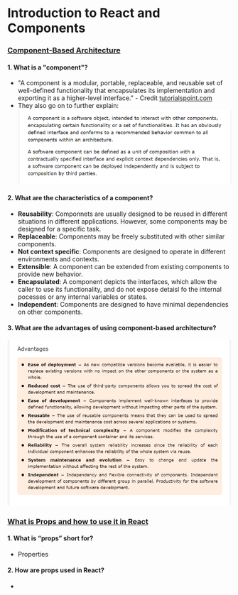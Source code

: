 # Introduction to React and Components

### [Component-Based Architecture](https://www.tutorialspoint.com/software_architecture_design/component_based_architecture.htm)

#### 1. What is a "component"?
- "A component is a modular, portable, replaceable, and reusable set of well-defined functionality that encapsulates its implementation and exporting it as a higher-level interface." - Credit [tutorialspoint.com](https://www.tutorialspoint.com/software_architecture_design/component_based_architecture.htm)
- They also go on to further explain:
![Expanded definition of "component"](./assets/01-components.png)

#### 2. What are the characteristics of a component?
- **Reusability**: Componnets are usually designed to be reused in different situations in different applications. However, some components may be designed for a specific task.
- **Replaceable**: Components may be freely substituted with other similar components.
- **Not context specific**: Components are designed to operate in different environments and contexts.
- **Extensible**: A component can be extended from existing components to provide new behavior.
- **Encapsulated**: A component depicts the interfaces, which allow the caller to use its functionality, and do not expose detaisl fo the internal pocesses or any internal variables or states.
- **Independent**: Components are designed to have minimal dependencies on other components.

#### 3. What are the advantages of using component-based architecture?
![Advantages of component-based architecture](./assets/01-advantagesOfComponentBasedArchitecture.png)


### [What is Props and how to use it in React](https://www.freecodecamp.org/news/how-to-use-props-in-reactjs/)

#### 1. What is “props” short for?
- Properties

#### 2. How are props used in React?
- 
